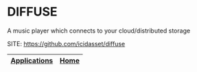 # DIFFUSE
 
 A music player which connects to your cloud/distributed storage
 
 SITE: https://github.com/icidasset/diffuse

 | [Applications](https://portable-linux-apps.github.io/apps.html) | [Home](https://portable-linux-apps.github.io)
 | --- | --- |

